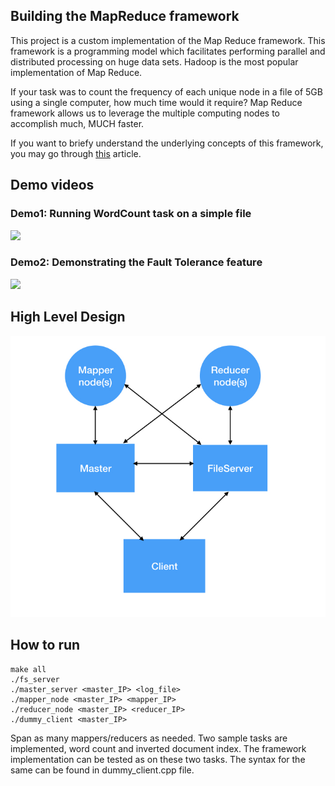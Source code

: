 ## Building the MapReduce framework
This project is a custom implementation of the Map Reduce framework. This framework is a programming model which facilitates performing parallel and distributed processing on huge data sets. Hadoop is the most popular implementation of Map Reduce. 

If your task was to count the frequency of each unique node in a file of 5GB using a single computer, how much time would it require? Map Reduce framework allows us to leverage the multiple computing nodes to accomplish much, MUCH faster. 

If you want to briefy understand the underlying concepts of this framework, you may go through [this](https://www.guru99.com/introduction-to-mapreduce.html) article.

## Demo videos

### Demo1: Running WordCount task on a simple file

[![](http://img.youtube.com/vi/cBLWVu1wu-E/0.jpg)](http://www.youtube.com/watch?v=cBLWVu1wu-E "Demo1")

### Demo2: Demonstrating the Fault Tolerance feature

[![](http://img.youtube.com/vi/mNZ8mWs5Cg0/0.jpg)](http://www.youtube.com/watch?v=mNZ8mWs5Cg0 "Demo2")


## High Level Design  

![GitHub](./standalone_scripts/HighLevelDesign.png)


## How to run

```
make all
./fs_server
./master_server <master_IP> <log_file>
./mapper_node <master_IP> <mapper_IP>
./reducer_node <master_IP> <reducer_IP>
./dummy_client <master_IP>
```

Span as many mappers/reducers as needed. Two sample tasks are implemented, word count and inverted document index. The framework implementation can be tested as on these two tasks. The syntax for the same can be found in dummy_client.cpp file.

